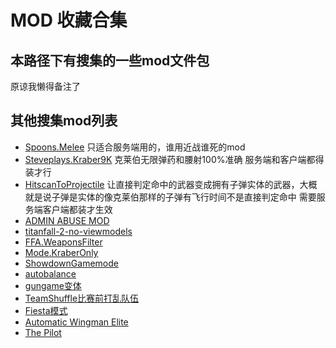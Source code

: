 <!--
 * @Author: HK560
 * @Date: 2021-12-28 23:50:14
 * @LastEditTime: 2022-01-12 10:05:04
 * @LastEditors: HK560
 * @Description:
 * @FilePath: \NorthStarCN_WIKIh:\github\ttf\Titan-Mods\MODS\readme.md
-->
# MOD 收藏合集

## 本路径下有搜集的一些mod文件包
原谅我懒得备注了

## 其他搜集mod列表
- [Spoons.Melee](https://github.com/ASpoonPlaysGames/Spoons.Melee) 只适合服务端用的，谁用近战谁死的mod
- [Steveplays.Kraber9K](https://github.com/Steveplays28/kraber9k) 克莱伯无限弹药和腰射100%准确 服务端和客户端都得装才行
- [HitscanToProjectile](https://github.com/Daar375/HitscanToProjectile) 让直接判定命中的武器变成拥有子弹实体的武器，大概就是说子弹是实体的像克莱伯那样的子弹有飞行时间不是直接判定命中 需要服务端客户端都装才生效
- [ADMIN ABUSE MOD](https://github.com/x3Karma/Admin-Abuse-Mod)
- [titanfall-2-no-viewmodels](https://github.com/iwishiwasbee/titanfall-2-no-viewmodels)
- [FFA.WeaponsFilter](https://github.com/F1F7Y/FFA.WeaponsFilter/releases/tag/v1.0.0)
- [Mode.KraberOnly](https://github.com/F1F7Y/Mode.KraberOnly/releases/tag/v1.0.0)
- [ShowdownGamemode](https://github.com/jerbmega/northstar-showdown)
- [autobalance](https://github.com/barnabwhy/Barnab.AutoBalance/releases/tag/1.0.2)
- [gungame变体](https://github.com/ASpoonPlaysGames/Spoons.RandomGunGame)
- [TeamShuffle比赛前打乱队伍](https://github.com/Kala30/TeamShuffle/releases)
- [Fiesta模式](https://github.com/WishaWoshi/fiesta)
- [Automatic Wingman Elite](https://github.com/Demonic-git/Titanfall-2-Server-Side-Mods)
- [The Pilot](https://github.com/Bolexle/The.Pilot/releases)